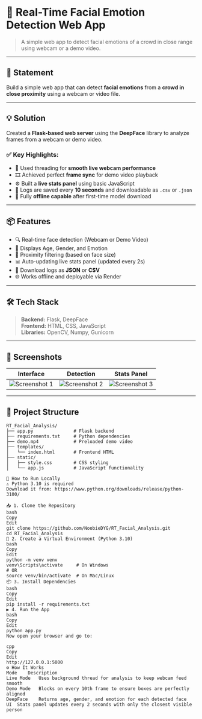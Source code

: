 # 🧠 Real-Time Facial Emotion Detection Web App

> A simple web app to detect facial emotions of a crowd in close range using webcam or a demo video.

---

## 📌 Statement

Build a simple web app that can detect **facial emotions** from a **crowd in close proximity** using a webcam or video file.

---

## 💡 Solution

Created a **Flask-based web server** using the **DeepFace** library to analyze frames from a webcam or demo video.

### ✅ Key Highlights:

- 🧵 Used threading for **smooth live webcam performance**
- 🎞️ Achieved perfect **frame sync** for demo video playback
- ⚙️ Built a **live stats panel** using basic JavaScript
- 💾 Logs are saved every **10 seconds** and downloadable as `.csv` or `.json`
- 📡 Fully **offline capable** after first-time model download

---

## 📦 Features

- 🔍 Real-time face detection (Webcam or Demo Video)
- 👤 Displays Age, Gender, and Emotion
- 🎯 Proximity filtering (based on face size)
- 📊 Auto-updating live stats panel (updated every 2s)
- 💾 Download logs as **JSON** or **CSV**
- 🌐 Works offline and deployable via Render

---

## 🛠️ Tech Stack

> **Backend:** Flask, DeepFace  
> **Frontend:** HTML, CSS, JavaScript  
> **Libraries:** OpenCV, Numpy, Gunicorn

---

## 📸 Screenshots

| Interface | Detection | Stats Panel |
|-----------|-----------|-------------|
| ![Screenshot 1](https://github.com/user-attachments/assets/f7cb6476-b9dc-4bfb-a01a-4e629245308e) | ![Screenshot 2](https://github.com/user-attachments/assets/ae3f3f2f-9f2f-4a3a-816c-0aed3f90ff4e) | ![Screenshot 3](https://github.com/user-attachments/assets/5946676d-1c97-4c34-83db-056f85f36e43) |

---

## 🧱 Project Structure

```text
RT_Facial_Analysis/
├── app.py               # Flask backend
├── requirements.txt     # Python dependencies
├── demo.mp4             # Preloaded demo video
├── templates/
│   └── index.html       # Frontend HTML
├── static/
│   ├── style.css        # CSS styling
│   └── app.js           # JavaScript functionality

🚀 How to Run Locally
⚠️ Python 3.10 is required
Download it from: https://www.python.org/downloads/release/python-3100/

📥 1. Clone the Repository
bash
Copy
Edit
git clone https://github.com/NoobieDYG/RT_Facial_Analysis.git
cd RT_Facial_Analysis
🧪 2. Create a Virtual Environment (Python 3.10)
bash
Copy
Edit
python -m venv venv
venv\Scripts\activate     # On Windows
# OR
source venv/bin/activate  # On Mac/Linux
📦 3. Install Dependencies
bash
Copy
Edit
pip install -r requirements.txt
▶️ 4. Run the App
bash
Copy
Edit
python app.py
Now open your browser and go to:

cpp
Copy
Edit
http://127.0.0.1:5000
⚙️ How It Works
Mode	Description
Live Mode	Uses background thread for analysis to keep webcam feed smooth
Demo Mode	Blocks on every 10th frame to ensure boxes are perfectly aligned
DeepFace	Returns age, gender, and emotion for each detected face
UI	Stats panel updates every 2 seconds with only the closest visible person




